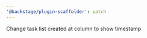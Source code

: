 ```yaml
---
'@backstage/plugin-scaffolder': patch
---
```


Change task list created at column to show timestamp
